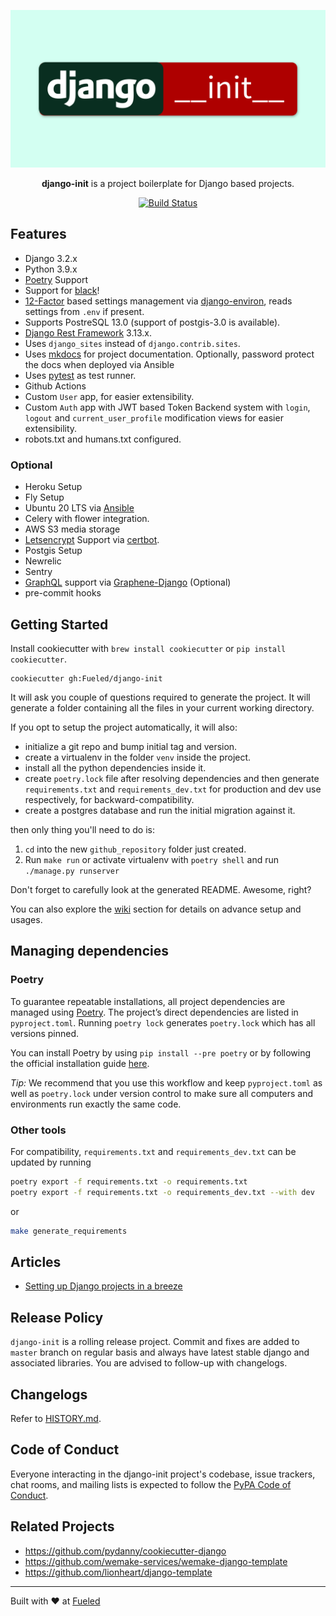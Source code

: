 <p align="center">
  <img src="https://raw.githubusercontent.com/Fueled/django-init/master/.github/django-init-logo.png">
</p>

<p align="center">
<strong>django-init</strong> is a project boilerplate for Django based projects.
</p>

<p align="center">
    <a href="https://travis-ci.com/Fueled/django-init"><img src="https://travis-ci.com/Fueled/django-init.svg?branch=master" alt='Build Status'></a>
</p>

## Features

- Django 3.2.x
- Python 3.9.x
- [Poetry][poetry] Support
- Support for [black](https://pypi.org/project/black/)!
- [12-Factor][12factor] based settings management via [django-environ], reads settings from `.env` if present.
- Supports PostreSQL 13.0 (support of postgis-3.0 is available).
- [Django Rest Framework][drf] 3.13.x.
- Uses `django_sites` instead of `django.contrib.sites`.
- Uses [mkdocs] for project documentation. Optionally, password protect the docs when deployed via Ansible
- Uses [pytest] as test runner.
- Github Actions
- Custom `User` app, for easier extensibility.
- Custom `Auth` app with JWT based Token Backend system with `login`, `logout` and `current_user_profile` modification views for easier extensibility.
- robots.txt and humans.txt configured.

### Optional
- Heroku Setup
- Fly Setup
- Ubuntu 20 LTS via [Ansible]
- Celery with flower integration.
- AWS S3 media storage
- [Letsencrypt](https://letsencrypt.org/) Support via [certbot](https://certbot.eff.org).
- Postgis Setup
- Newrelic
- Sentry
- [GraphQL](https://graphql.org/) support via [Graphene-Django](https://docs.graphene-python.org/projects/django/en/latest/) (Optional)
- pre-commit hooks


## Getting Started

Install cookiecutter with `brew install cookiecutter` or `pip install cookiecutter`.

```
cookiecutter gh:Fueled/django-init
```

It will ask you couple of questions required to generate the project. It will generate a folder containing all the files in your current working directory.

If you opt to setup the project automatically, it will also:
- initialize a git repo and bump initial tag and version.
- create a virtualenv in the folder `venv` inside the project.
- install all the python dependencies inside it.
- create `poetry.lock` file after resolving dependencies and then generate `requirements.txt` and `requirements_dev.txt` for production and dev use respectively, for backward-compatibility.
- create a postgres database and run the initial migration against it.

then only thing you'll need to do is:

1. `cd` into the new `github_repository` folder just created.
2. Run `make run` or activate virtualenv with `poetry shell` and run `./manage.py runserver`

Don't forget to carefully look at the generated README. Awesome, right?

You can also explore the [wiki] section for details on advance setup and usages.

## Managing dependencies

### Poetry

To guarantee repeatable installations, all project dependencies are managed using [Poetry](https://python-poetry.org/). The project’s direct dependencies are listed in `pyproject.toml`.
Running `poetry lock` generates `poetry.lock` which has all versions pinned.

You can install Poetry by using `pip install --pre poetry` or by following the official installation guide [here](https://github.com/python-poetry/poetry#installation).

*Tip:* We recommend that you use this workflow and keep `pyproject.toml` as well as `poetry.lock` under version control to make sure all computers and environments run exactly the same code.

### Other tools

For compatibility, `requirements.txt` and `requirements_dev.txt` can be updated by running

```bash
poetry export -f requirements.txt -o requirements.txt
poetry export -f requirements.txt -o requirements_dev.txt --with dev
```

or

```bash
make generate_requirements
```

## Articles

- [Setting up Django projects in a breeze](https://medium.com/fueled-engineering/setting-up-django-projects-in-a-breeze-36c715cc9a6f)

## Release Policy

`django-init` is a rolling release project. Commit and fixes are added to `master` branch on regular basis and always have latest stable django and associated libraries. You are advised to follow-up with changelogs.

## Changelogs

Refer to [HISTORY.md](HISTORY.md).

## Code of Conduct

Everyone interacting in the django-init project's codebase, issue trackers, chat rooms, and mailing lists is expected to follow the [PyPA Code of Conduct](https://www.pypa.io/en/latest/code-of-conduct/).

## Related Projects

- https://github.com/pydanny/cookiecutter-django
- https://github.com/wemake-services/wemake-django-template
- https://github.com/lionheart/django-template

--------

Built with ♥ at [Fueled](https://fueled.com)

[wiki]: https://github.com/Fueled/django-init/wiki
[poetry]: https://python-poetry.org/docs/
[mkdocs]: http://www.mkdocs.org/
[12factor]: http://12factor.net
[pytest]: http://pytest.org/
[django-environ]: https://github.com/joke2k/django-environ
[Ansible]: http://docs.ansible.com/index.html
[drf]: http://www.django-rest-framework.org/
